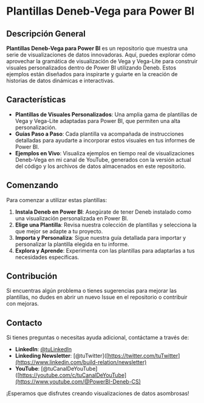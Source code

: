 # Plantillas Deneb-Vega para Power BI

## Descripción General

**Plantillas Deneb-Vega para Power BI** es un repositorio que muestra una serie de visualizaciones de datos innovadoras. Aquí, puedes explorar cómo aprovechar la gramática de visualización de Vega y Vega-Lite para construir visuales personalizados dentro de Power BI utilizando Deneb. Estos ejemplos están diseñados para inspirarte y guiarte en la creación de historias de datos dinámicas e interactivas.

## Características

- **Plantillas de Visuales Personalizados**: Una amplia gama de plantillas de Vega y Vega-Lite adaptadas para Power BI, que permiten una alta personalización.
- **Guías Paso a Paso**: Cada plantilla va acompañada de instrucciones detalladas para ayudarte a incorporar estos visuales en tus informes de Power BI.
- **Ejemplos en Vivo**: Visualiza ejemplos en tiempo real de visualizaciones Deneb-Vega en mi canal de YouTube, generados con la versión actual del código y los archivos de datos almacenados en este repositorio.

## Comenzando

Para comenzar a utilizar estas plantillas:

1. **Instala Deneb en Power BI**: Asegúrate de tener Deneb instalado como una visualización personalizada en Power BI.
2. **Elige una Plantilla**: Revisa nuestra colección de plantillas y selecciona la que mejor se adapte a tu proyecto.
3. **Importa y Personaliza**: Sigue nuestra guía detallada para importar y personalizar la plantilla elegida en tu informe.
4. **Explora y Aprende**: Experimenta con las plantillas para adaptarlas a tus necesidades específicas.

## Contribución

Si encuentras algún problema o tienes sugerencias para mejorar las plantillas, no dudes en abrir un nuevo Issue en el repositorio o contribuir con mejoras.

## Contacto

Si tienes preguntas o necesitas ayuda adicional, contáctame a través de:

- **LinkedIn**: [@tuLinkedIn](www.linkedin.com/in/cristobal-salcedo)
- **Linkeding Newsletter**: [@tuTwitter]([https://twitter.com/tuTwitter](https://www.linkedin.com/build-relation/newsletter)
- **YouTube**: [@tuCanalDeYouTube]([https://youtube.com/c/tuCanalDeYouTube](https://www.youtube.com/@PowerBI-Deneb-CS)

¡Esperamos que disfrutes creando visualizaciones de datos asombrosas!

